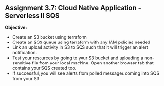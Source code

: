 ## Assignment 3.7: Cloud Native Application - Serverless II SQS


**Objective:**
- Create an S3 bucket using terraform
- Create an SQS queue using terraform with any IAM policies needed
- Link an upload activity in S3 to SQS such that it will trigger an alert notification.
- Test your resources by going to your S3 bucket and uploading a non-sensitive file from your local machine. Open another browser tab that contains your SQS created too.
- If successful, you will see alerts from polled messages coming into SQS from your S3



